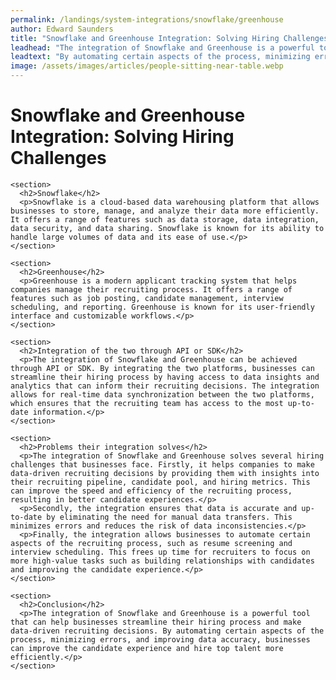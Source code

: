 ```yaml
---
permalink: /landings/system-integrations/snowflake/greenhouse
author: Edward Saunders
title: "Snowflake and Greenhouse Integration: Solving Hiring Challenges"
leadhead: "The integration of Snowflake and Greenhouse is a powerful tool that can help businesses streamline their hiring process and make data-driven recruiting decisions"
leadtext: "By automating certain aspects of the process, minimizing errors, and improving data accuracy, businesses can improve the candidate experience and hire top talent more efficiently."
image: /assets/images/articles/people-sitting-near-table.webp
---
```

<div class="arttext">    <h1>Snowflake and Greenhouse Integration: Solving Hiring Challenges</h1>
    
    <section>
      <h2>Snowflake</h2>
      <p>Snowflake is a cloud-based data warehousing platform that allows businesses to store, manage, and analyze their data more efficiently. It offers a range of features such as data storage, data integration, data security, and data sharing. Snowflake is known for its ability to handle large volumes of data and its ease of use.</p>
    </section>
    
    <section>
      <h2>Greenhouse</h2>
      <p>Greenhouse is a modern applicant tracking system that helps companies manage their recruiting process. It offers a range of features such as job posting, candidate management, interview scheduling, and reporting. Greenhouse is known for its user-friendly interface and customizable workflows.</p>
    </section>
    
    <section>
      <h2>Integration of the two through API or SDK</h2>
      <p>The integration of Snowflake and Greenhouse can be achieved through API or SDK. By integrating the two platforms, businesses can streamline their hiring process by having access to data insights and analytics that can inform their recruiting decisions. The integration allows for real-time data synchronization between the two platforms, which ensures that the recruiting team has access to the most up-to-date information.</p>
    </section>
    
    <section>
      <h2>Problems their integration solves</h2>
      <p>The integration of Snowflake and Greenhouse solves several hiring challenges that businesses face. Firstly, it helps companies to make data-driven recruiting decisions by providing them with insights into their recruiting pipeline, candidate pool, and hiring metrics. This can improve the speed and efficiency of the recruiting process, resulting in better candidate experiences.</p>
      <p>Secondly, the integration ensures that data is accurate and up-to-date by eliminating the need for manual data transfers. This minimizes errors and reduces the risk of data inconsistencies.</p>
      <p>Finally, the integration allows businesses to automate certain aspects of the recruiting process, such as resume screening and interview scheduling. This frees up time for recruiters to focus on more high-value tasks such as building relationships with candidates and improving the candidate experience.</p>
    </section>
    
    <section>
      <h2>Conclusion</h2>
      <p>The integration of Snowflake and Greenhouse is a powerful tool that can help businesses streamline their hiring process and make data-driven recruiting decisions. By automating certain aspects of the process, minimizing errors, and improving data accuracy, businesses can improve the candidate experience and hire top talent more efficiently.</p>
    </section>
</div>